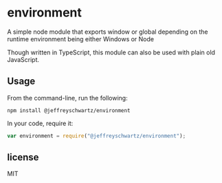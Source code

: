 # environment

A simple node module that exports window or global depending on the runtime environment being either Windows or Node

Though written in TypeScript, this module can also be used with plain old JavaScript.

## Usage

From the command-line, run the following:

    npm install @jeffreyschwartz/environment

In your code, require it:

```javascript
var environment = require("@jeffreyschwartz/environment");
```    

## license
MIT
